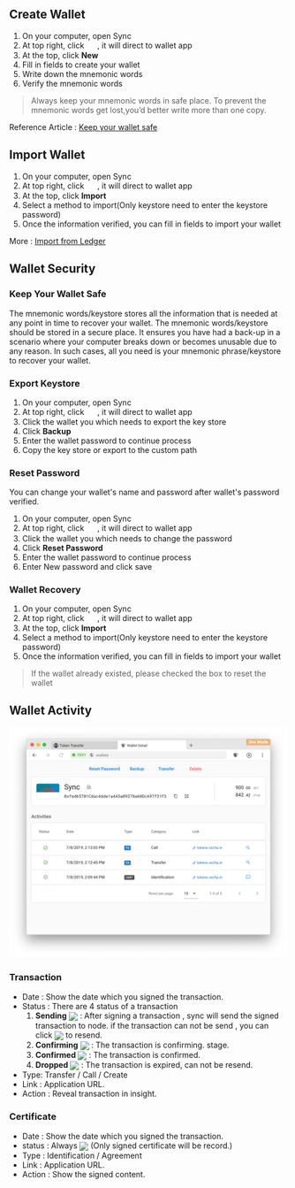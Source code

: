 ## Create  Wallet
1. On your computer, open Sync
2. At top right, click <img src="Images/wallets.png" width = "16px" height = "16px" align=center /> , it will direct to wallet app
3. At the top, click **New** 
4. Fill in fields to create your wallet 
5. Write down the mnemonic words
6. Verify the mnemonic words 

>Always keep your mnemonic words in safe place. To prevent the mnemonic words get lost,you’d better write more than one copy.

Reference Article :
[Keep your wallet safe](https://github.com/vechain/thor-sync.electron/wiki/Wallet#keep-your-wallet-safe) 

## Import Wallet 
1. On your computer, open Sync
2. At top right, click <img src="Images/wallets.png" width = "16px" height = "16px" align=center /> , it will direct to wallet app
3. At the top, click **Import** 
4. Select a method to import(Only keystore need to enter the keystore password)
5. Once the information verified, you can fill in fields to import your wallet 

More : [Import from Ledger](https://github.com/vechain/thor-sync.electron/wiki/Import-Ledger)

## Wallet Security 
### Keep Your Wallet Safe
The mnemonic words/keystore stores all the information that is needed at any point in time to recover your wallet. The mnemonic words/keystore should be stored in a secure place. It ensures you have had a back-up in a scenario where your computer breaks down or becomes unusable due to any reason. In such cases, all you need is your mnemonic phrase/keystore to recover your wallet.

### Export Keystore
1. On your computer, open Sync
2. At top right, click <img src="Images/wallets.png" width = "16px" height = "16px" align=center />  , it will direct to wallet app
3. Click the wallet you which needs to export the key store
4. Click **Backup**
5. Enter the wallet password to continue process 
6. Copy the key store or export to the custom path

### Reset Password 
You can change your wallet's name and password after wallet's password verified. 
1. On your computer, open Sync
2. At top right, click <img src="Images/wallets.png" width = "16px" height = "16px" align=center />  , it will direct to wallet app
3. Click the wallet you which needs to change the password
4. Click **Reset Password**
5. Enter the wallet password to continue process
6. Enter New password and click save

### Wallet Recovery
1. On your computer, open Sync
2. At top right, click <img src="Images/wallets.png" width = "16px" height = "16px" align=center /> , it will direct to wallet app
3. At the top, click **Import** 
4. Select a method to import(Only keystore need to enter the keystore password)
5. Once the information verified, you can fill in fields to import your wallet 
   
> If the wallet already existed, please checked the box to reset the wallet 

## Wallet Activity
![activity](Images/wallet-detail-activity.png)

### Transaction
- Date : Show the date which you signed the transaction.
- Status : There are 4 status of a transaction
    1. **Sending** <img src="Images/sending.png"  height = "20px" align=center />
  : After signing a transaction , sync will send the signed transaction to node. if the transaction can not be send , you can click  <img src="Images/retry.png"  height = "20px" align=center /> to resend. 
    2. **Confirming** <img src="Images/confirming.png"  height = "20px" align=center /> : The transaction is confirming. stage.
    3. **Confirmed** <img src="Images/confirmed.png"  height = "20px" align=center /> : The transaction is confirmed.
    4. **Dropped** <img src="Images/error.png"  height = "20px" align=center />  :  The transaction is expired, can not be resend. 
- Type: Transfer / Call / Create
- Link : Application URL.
- Action : Reveal transaction in insight.

### Certificate
- Date : Show the date which you signed the transaction.
- status : Always <img src="Images/confirmed.png"  height = "20px" align=center /> (Only signed certificate will be record.)
- Type : Identification / Agreement 
- Link : Application URL.
- Action : Show the signed content.